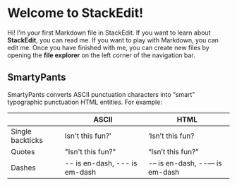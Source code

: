 # Welcome to StackEdit!

Hi! I’m your first Markdown file in StackEdit. If you want to learn about **StackEdit**, you can read me. If you want to play with Markdown, you can edit me. Once you have finished with me, you can create new files by opening the **file explorer** on the left corner of the navigation bar.

## SmartyPants

SmartyPants converts ASCII punctuation characters into “smart” typographic punctuation HTML entities. For example:

|                |ASCII	                          |HTML                         |
|----------------|--------------------------------|-----------------------------|
|Single backticks|Isn't this fun?'                |‘Isn’t this fun?             |
|Quotes	         |"Isn't this fun?"               |	“Isn’t this fun?”           |
|Dashes	         |-- is en-dash, --- is em-dash   |-– is en-dash, --— is em-dash| 
